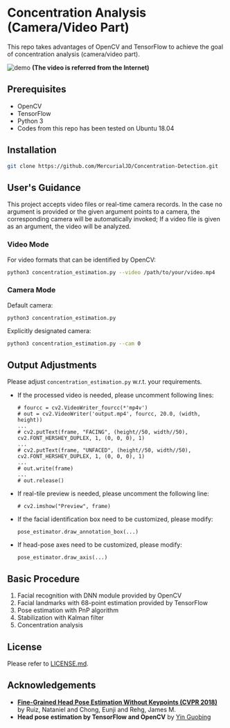 # Concentration Analysis (Camera/Video Part)

This repo takes advantages of OpenCV and TensorFlow to achieve the goal of concentration analysis (camera/video part).

![demo](https://github.com/MercurialJD/Concentration-Detection/blob/master/img/output.gif)
**(The video is referred from the Internet)**

## Prerequisites

- OpenCV
- TensorFlow
- Python 3
- Codes from this repo has been tested on Ubuntu 18.04

## Installation

```bash
git clone https://github.com/MercurialJD/Concentration-Detection.git
```

## User's Guidance

This project accepts video files or real-time camera records. In the case no argument is provided or the given argument points to a camera, the corresponding camera will be automatically invoked; If a video file is given as an argument, the video will be analyzed.

### Video Mode

For video formats that can be identified by OpenCV:

```bash
python3 concentration_estimation.py --video /path/to/your/video.mp4
```

### Camera Mode

Default camera:

```
python3 concentration_estimation.py
```

Explicitly designated camera:

```bash
python3 concentration_estimation.py --cam 0
```

## Output Adjustments

Please adjust `concentration_estimation.py` w.r.t. your requirements.

- If the processed video is needed, please uncomment following lines:

  ```
  # fourcc = cv2.VideoWriter_fourcc(*'mp4v')
  # out = cv2.VideoWriter('output.mp4', fourcc, 20.0, (width, height))
  ...
  # cv2.putText(frame, "FACING", (height//50, width//50), cv2.FONT_HERSHEY_DUPLEX, 1, (0, 0, 0), 1)
  ...
  # cv2.putText(frame, "UNFACED", (height//50, width//50), cv2.FONT_HERSHEY_DUPLEX, 1, (0, 0, 0), 1)
  ...
  # out.write(frame)
  ...
  # out.release()
  ```

- If real-tile preview is needed, please uncomment the following line:

  ```
  # cv2.imshow("Preview", frame)
  ```

- If the facial identification box need to be customized, please modify:

  ```
  pose_estimator.draw_annotation_box(...)
  ```

- If head-pose axes need to be customized, please modify:

  ```
  pose_estimator.draw_axis(...)
  ```

## Basic Procedure

1. Facial recognition with DNN module provided by OpenCV
2. Facial landmarks with 68-point estimation provided by TensorFlow
3. Pose estimation with PnP algorithm
4. Stabilization with Kalman filter
5. Concentration analysis

## License

Please refer to [LICENSE.md](https://github.com/MercurialJD/Concentration-Detection/blob/master/LICENSE).

## Acknowledgements

- [**Fine-Grained Head Pose Estimation Without Keypoints (CVPR 2018)**](https://arxiv.org/abs/1710.00925) by Ruiz, Nataniel and Chong, Eunji and Rehg, James M.
- **Head pose estimation by TensorFlow and OpenCV** by [Yin Guobing](https://yinguobing.com/)
